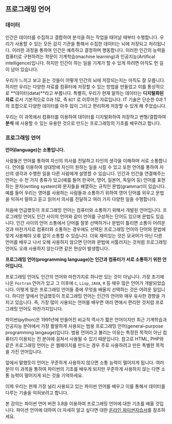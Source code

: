 ## 프로그래밍 언어 

### 데이터  

인간은 데이터를 수집하고 결합하여 분석을 하는 작업을 태어날 때부터 수행합니다. 우리가 사용할 수 있는 모든 감각 기관을 통해서 수집한 데이터는 뇌에 저장되고 처리됩니다. 이러한 과정을 통하여 인간은 
예측하고 결정하며 행동합니다. 이러한 인간의 능력을 컴퓨터로 구현하려는 학문이 기계학습(machine learning)과 인공지능(Artifical intelligence)입니다. 하지만 인간이 하는 일을 기계가 할 수 있게 하려면 아직도 먼 길이 남아 있습니다.

우리가 느끼고 보고 듣는 것들이 어떻게 인간의 뇌에 저장되는지는 아직도 잘 모릅니다. 하지만 우리는 다양한 자료를 컴퓨터에 저장할 수 있는 방법을 만들었고 이를 통상적으로 **데이터(data)**라고 부릅니다. 특별히, 우리가 현재 말하는 데이터는 **디지털화된 자료** 로서  기본적으로 0과 1로, 즉 `BIT` 로 이루어진 자료입니다. IT 기술은 단순한 0과 1의 조합으로 다양한 데이터를 아주 많이 그리고 편리하게 저장할 수 있게 해 주었습니다.  

우리는 이 과목에서 컴퓨터를 이용하여 데이터를 디지털화하여 저장하고 변형/결합하여 **분석** 에 사용할 수 있는 유용한 것으로 만드는 프로그래밍의 기초를 배우려고 합니다.


### 프로그래밍 언어

**언어(language)는 소통입니다.**

사람들은 언어를 통하여 자신의 의사를 전달하고 타인의 생각을 이해하며 서로 소통합니다. 언어를 이용하여 상대방에 자신이 원하는 일을 시킬 수 있고 또한 언어를 통하여 자신의 생각과 수행한 일을 다른 사람에게 설명할 수 있습니다. 인간과 인간을 연결해주는 언어는 수 천 가지 종류가 있고(예를 들어 한국어, 영어, 일본어, 독일어 등) 언어를 표현하는 문자(writing system)와 문자들을 배열하는 규칙인 문법(grammar)이 있습니다. 예를 들어 우리는 영어를 사용하는 사람들과 소통하기 위하여 영어 단어를 외우고 문법을 익혀서 말하고 듣고 읽어서 의사를 전달하고 여러 가지 다양한 일을 수행합니다.

처음에 언급했듯이 프로그래밍 언어는 컴퓨터와 소통하기 위해서 개발된 언어입니다. 프로그래밍 언어도 인간 사이의 언어와 같이 언어를 구성하는 단어도 있으며 문법도 있습니다. 인간 사이의 언어 소통에서 단어를 잘못 선택하거나 문법이 틀리면 소통이 어려운 것과 마찬가지로 컴퓨터와 소통하는 경우에도 선택된 프로그래밍 언어의 단어와 문법에 맞게 사용해야 오류 없이 소통할 수 있습니다. 더욱 재미있는 것은 모국어가 아닌 다른 언어를 배우고 나서 오해 사용하지 않으면 단어와 문법에 서툴러지는 것처럼 프로그래밍 언어도 오래 사용하지 않는다면 같은 현상이 발생합니다.

**프로그래밍 언어(programming language)는 인간과 컴퓨터가 서로 소통하기 위한 언어입니다.**

프로그래밍 언어도 인간의 언어와 마찬가지로 하나만 있는 것이 아닙니다. 가장 초기에 나온 `Fortran` 언어가 있고 그 이후에 `C`, `Lisp`, `JAVA`, `R` 등 매우 많은 언어가 개발되었습니다. 이렇게 많은 프로그래밍 언어들 중에 무엇을 배울지 선택하는 것은 어려운 일입니다. 하디만 앞에서 언급했듯이 프로그래밍 언어는 인간의 언어와 매우 유사한 경향을 가지고 있습니다. 즉, 가장 많이 사용되는 언어를 배우면 여러 면에서 편리한 것처럼 프로그래밍 언어도 마찬가지입니다.

파이썬(python)은 1991년에 만들어진 비교적 역사가 짧은 언어이지만 최근 기계학습과 인공지능 분야에서 가장 활발하게 사용되는 범용 프로그래밍 언어(general-purpose programming langauge)입니다. 범용 언어라고 불리는 이유는 특정한 목적이 아닌 컴퓨터기 이용되는 전 분야에 걸쳐서 사용될 수 있기 때문입니다. 참고로 HTML, PHP와 같은 프로그래밍 언어는 은 웹페이지를 만드는 경우 주로 사용하려고 만든 특별한 목적을 가진 언어입니다.

앞에서 말했듯이 언어는 꾸준하게 사용하지 않으면 소통 능력이 떨어지게 됩니다. 여러분이 이 과목을 통하여 파이썬의 기초를 배우게 되지만 꾸준하게 사용하지 않는 다면 소통 능력이 떨어지게 되는 것을 기억하세요.

이제 우리는 현재 가장 널리 사용되고 있는 파이썬 언어를 배우고 이를 통해서 데이터를 다루는 기술을 익혀보려고 합니다.

본 강의는 파이썬 언어 버젼 3.8을 이용하여 프로그래밍 언어에 대한 기초를 배울 것입니다. 파이션 언어에 대하여 더 자세히 알고 싶다면 대한 [온라인 파이썬자습서](https://docs.python.org/ko/3.8/tutorial/index.html)를 참조하세요. 
